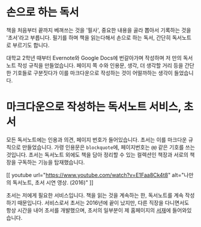 # 손으로 하는 독서

책을 처음부터 끝까지 베껴쓰는 것을 '필사', 중요한 내용을 골라 뽑아서 기록하는 것을 '초서'라고 부릅니다. 필기를 하며 책을 읽는다해서 손으로 하는 독서, 간단히 독서노트로 부르기도 합니다.

대학교 2학년 때부터 Evernote와 Google Docs에 번갈아가며 작성하며 저 만의 독서노트 작성 규칙을 만들었습니다. 페이지 쪽 수와 인용문, 생각, 더 생각할 거리 등을 간단한 기호들로 구분짓다가 이를 마크다운으로 작성하는 것이 어떨까하는 생각이 들었습니다.

# 마크다운으로 작성하는 독서노트 서비스, 초서

모든 독서노트에는 인용과 의견, 페이지 번호가 들어있습니다. 초서는 이를 마크다운 규칙으로 만들었습니다. 가령 인용문은 `blockquote`에, 페이지번호는 `@@` 같은 기호를 쓰는 것입니다. 초서는 독서노트 외에도 책을 담아 정리할 수 있는 컬렉션인 책장과 서로의 책장을 구독하는 기능을 탑재했습니다.

[[ youtube url="https://www.youtube.com/watch?v=E1Faa8Ck4t8" alt="나만의 독서노트, 초서 시연 영상. (2016)" ]]

초서는 저에게 필요한 서비스입니다. 책을 읽는 것을 계속하는 한, 독서노트를 계속 작성하기 때문입니다. 서비스로서 초서는 2016년에 끝이 났지만, 다른 직장을 다니면서도 항상 시간을 내어 초서를 개발했으며, 초서의 일부분이 제 홈페이지의 [서재](https://indegser.com/book)에 들어와있습니다.
